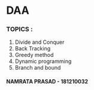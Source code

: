 # DAA
### TOPICS :
 1. Divide and Conquer
 2. Back Tracking
 3. Greedy method
 4. Dynamic programming
 5. Branch and bound
 
 #### NAMRATA PRASAD - 181210032
 
